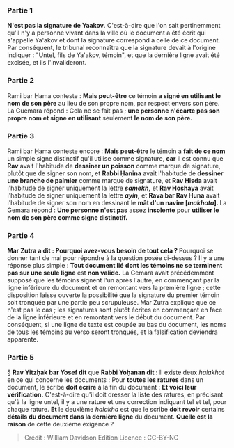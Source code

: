 
### Partie 1
<b>N'est pas la signature de Yaakov</b>. C'est-à-dire que l'on sait pertinemment qu'il n'y a personne vivant dans la ville où le document a été écrit qui s'appelle Ya'akov et dont la signature correspond à celle de ce document. Par conséquent, le tribunal reconnaîtra que la signature devait à l'origine indiquer : "Untel, fils de Ya'akov, témoin", et que la dernière ligne avait été excisée, et ils l'invalideront.

### Partie 2
Rami bar Ḥama conteste : <b>Mais peut-être</b> ce témoin <b>a signé en utilisant le nom de son père</b> au lieu de son propre nom, par respect envers son père. La Guemara répond : Cela ne se fait pas ; <b>une personne n'écarte pas son propre nom et signe en utilisant</b> seulement <b>le nom de son père.</b>

### Partie 3
Rami bar Ḥama conteste encore : <b>Mais peut-être</b> le témoin a <b>fait de ce nom</b> un simple signe distinctif</b> qu'il utilise comme signature, <b>car</b> il est connu que <b>Rav</b> avait l'habitude de <b>dessiner un poisson</b> comme marque de signature, plutôt que de signer son nom, et <b>Rabbi Ḥanina</b> avait l'habitude de <b>dessiner une branche de palmier</b> comme marque de signature, et <b>Rav Ḥisda</b> avait l'habitude de signer uniquement la lettre <b><i>samekh</i>,</b> et <b>Rav Hoshaya</b> avait l'habitude de signer uniquement la lettre <b><i>ayin</i>,</b> et <b>Rava bar Rav Huna</b> avait l'habitude de signer son nom en dessinant le <b>mât d'un navire [<i>makhota</i>]. </b> La Gemara répond : <b>Une personne n'est pas</b> assez <b>insolente</b> pour <b>utiliser le nom de son père comme signe distinctif.</b>

### Partie 4
<b>Mar Zutra a dit : Pourquoi avez-vous besoin de tout cela ? </b> Pourquoi se donner tant de mal pour répondre à la question posée ci-dessus ? Il y a une réponse plus simple : <b>Tout document lié</b> <b>dont les témoins ne se terminent pas sur une seule ligne</b> est <b>non valide.</b> La Gemara avait précédemment supposé que les témoins signent l'un après l'autre, en commençant par la ligne inférieure du document et en remontant vers la première ligne ; cette disposition laisse ouverte la possibilité que la signature du premier témoin soit tronquée par une partie peu scrupuleuse. Mar Zutra explique que ce n'est pas le cas ; les signatures sont plutôt écrites en commençant en face de la ligne inférieure et en remontant vers le début du document. Par conséquent, si une ligne de texte est coupée au bas du document, les noms de tous les témoins au verso seront tronqués, et la falsification deviendra apparente.

### Partie 5
§ <b>Rav Yitzḥak bar Yosef dit</b> que <b>Rabbi Yoḥanan dit :</b> Il existe deux <i>halakhot</i> en ce qui concerne les documents : Pour <b>toutes les ratures</b> dans un document, le scribe <b>doit écrire</b> à la fin du document : <b>Et voici leur vérification.</b> C'est-à-dire qu'il doit dresser la liste des ratures, en précisant qu'à la ligne untel, il y a une rature et une correction indiquant tel et tel, pour chaque rature. <b>Et</b> le deuxième <i>halakha</i> est que le scribe <b>doit revoir</b> certains <b>détails du document dans la dernière ligne</b> du document. <b>Quelle est la raison</b> de cette deuxième exigence ?

>Crédit : William Davidson Edition
>Licence : CC-BY-NC